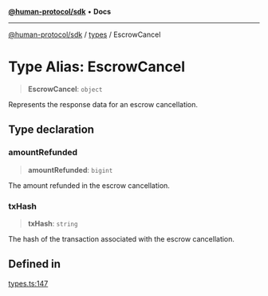 [**@human-protocol/sdk**](../../README.md) • **Docs**

***

[@human-protocol/sdk](../../modules.md) / [types](../README.md) / EscrowCancel

# Type Alias: EscrowCancel

> **EscrowCancel**: `object`

Represents the response data for an escrow cancellation.

## Type declaration

### amountRefunded

> **amountRefunded**: `bigint`

The amount refunded in the escrow cancellation.

### txHash

> **txHash**: `string`

The hash of the transaction associated with the escrow cancellation.

## Defined in

[types.ts:147](https://github.com/humanprotocol/human-protocol/blob/9ddd51f9c9a3ec97c56d6ffbca5fe9048b9ea0f8/packages/sdk/typescript/human-protocol-sdk/src/types.ts#L147)
